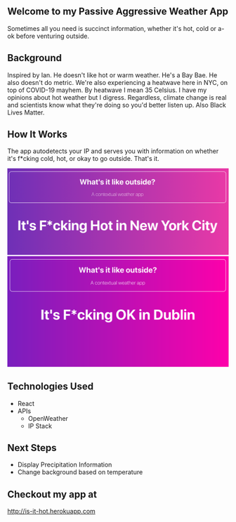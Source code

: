 ## Welcome to my Passive Aggressive Weather App

Sometimes all you need is succinct information, whether it's hot, cold or a-ok before venturing outside. 

## Background
Inspired by Ian. He doesn't like hot or warm weather. He's a Bay Bae. He also doesn't do metric. 
We're also experiencing a heatwave here in NYC, on top of COVID-19 mayhem. 
By heatwave I mean 35 Celsius. I have my opinions about hot weather but I digress.
Regardless, climate change is real and scientists know what they're doing so you'd better listen up. 
Also Black Lives Matter. 


## How It Works
The app autodetects your IP and serves you with information on whether it's f*cking cold, hot, or okay to go outside. That's it. 

<img src="https://github.com/VillyDevlioti/is-it-hot/blob/master/Screenshot%201.png" width="auto">
<img src="https://github.com/VillyDevlioti/is-it-hot/blob/master/Screenshot%202.png" width="auto">

## Technologies Used

- React
- APIs
    - OpenWeather
    - IP Stack

## Next Steps

- Display Precipitation Information
- Change background based on temperature

## Checkout my app at
<a href= "http://is-it-hot.herokuapp.com/" target="_blank">http://is-it-hot.herokuapp.com</a>